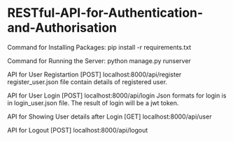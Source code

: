# RESTful-API-for-Authentication-and-Authorisation

Command for Installing Packages:
  pip install -r requirements.txt

Command for Running the Server:
  python manage.py runserver

API for User Registartion [POST]
  localhost:8000/api/register
register_user.json file contain details of registered user.

API for User Login [POST]
  localhost:8000/api/login
Json formats for login is in login_user.json file.
The result of login will be a jwt token.

API for Showing User details after Login [GET]
  localhost:8000/api/user

API for Logout [POST]
  localhost:8000/api/logout


